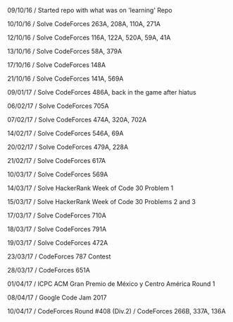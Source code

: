 09/10/16 / Started repo with what was on 'learning' Repo 

10/10/16 / Solve CodeForces 263A, 208A, 110A, 271A

12/10/16 / Solve CodeForces 116A, 122A, 520A, 59A, 41A

13/10/16 / Solve CodeForces 58A, 379A

17/10/16 / Solve CodeForces 148A

21/10/16 / Solve CodeForces 141A, 569A

09/01/17 / Solve CodeForces 486A, back in the game after hiatus

06/02/17 / Solve CodeForces 705A

07/02/17 / Solve CodeForces 474A, 320A, 702A

14/02/17 / Solve CodeForces 546A, 69A

20/02/17 / Solve CodeForces 479A, 228A

21/02/17 / Solve CodeForces 617A

10/03/17 / Solve CodeForces 569A

14/03/17 / Solve HackerRank Week of Code 30 Problem 1

15/03/17 / Solve HackerRank Week of Code 30 Problems 2 and 3

17/03/17 / Solve CodeForces 710A

18/03/17 / Solve CodeForces 791A

19/03/17 / Solve CodeForces 472A

23/03/17 / CodeForces 787 Contest

28/03/17 / CodeForces 651A

01/04/17 / ICPC ACM Gran Premio de México y Centro América Round 1

08/04/17 / Google Code Jam 2017

10/04/17 / CodeForces Round #408 (Div.2)
         / CodeForces 266B, 337A, 136A

